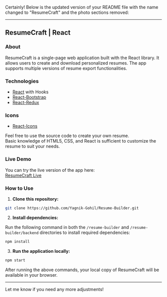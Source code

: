 Certainly! Below is the updated version of your README file with the name changed to "ResumeCraft" and the photo sections removed:

---

## ResumeCraft | React

### About

ResumeCraft is a single-page web application built with the React library. It allows users to create and download personalized resumes. The app supports multiple versions of resume export functionalities.

### Technologies

- [React](https://reactjs.org/) with Hooks
- [React-Bootstrap](https://react-bootstrap.github.io/)
- [React-Redux](https://react-redux.js.org/)

### Icons

- [React-Icons](https://react-icons.github.io/react-icons)

Feel free to use the source code to create your own resume.  
Basic knowledge of HTML5, CSS, and React is sufficient to customize the resume to suit your needs.

### Live Demo

You can try the live version of the app here:  
[ResumeCraft Live](https://resume-craft-delta.vercel.app)

### How to Use

1. **Clone this repository:**

```bash
git clone https://github.com/Yagnik-Gohil/Resume-Builder.git
```

2. **Install dependencies:**

Run the following command in both the `/resume-builder` and `/resume-builder/backend` directories to install required dependencies:

```bash
npm install
```

3. **Run the application locally:**

```bash
npm start
```

After running the above commands, your local copy of ResumeCraft will be available in your browser.

---

Let me know if you need any more adjustments!
